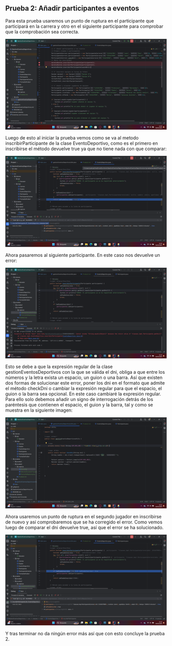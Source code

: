 ## Prueba 2: Añadir participantes a eventos

Para esta prueba usaremos un punto de ruptura en el participante que participará en la carrera y otro en el siguiente participante 
para comprobar que la comprobación sea correcta.

![PuntosDeRuptura.png](captura%2FPuntosDeRuptura.png)

Luego de esto al iniciar la prueba vemos como se va al metodo inscribirParticipante de la clase EventoDeportivo, como es el primero 
en inscribirse el método devuelve true ya que no tiene nada con que comparar:

![MetodoDevuelveTrue.png](captura%2FMetodoDevuelveTrue.png)

Ahora pasaremos al siguiente participante. En este caso nos devuelve un error:

![Error.png](captura%2FError.png)

Esto se debe a que la expresión regular de la clase gestionEventosDeportivos con la que se válida el dni, obliga a que entre los números 
y la letra exista un espacio, un guion o una barra. Así que existen dos formas de solucionar este error, poner los dni en el formato que admite 
el método checkDni o cambiar la expresión regular para que el espacio, el guion o la barra sea opcional. En este caso cambiaré la expresión regular.
Para ello solo debemos añadir un signo de interrogación detrás de los paréntesis que contienen el espacio, el guion y la barra, tal y como se muestra 
en la siguiente imagen:

![CorreccionError.png](captura%2FCorreccionError.png)

Ahora usaremos un punto de ruptura en el segundo jugador en inscribirse de nuevo y así comprobaremos que se ha corregido el error.
Como vemos luego de comparar el dni devuelve true, así que el error se ha solucionado.

![ComprobarSolucionError.png](captura%2FComprobarSolucionError.png)

Y tras terminar no da ningún error más así que con esto concluye la prueba 2.
